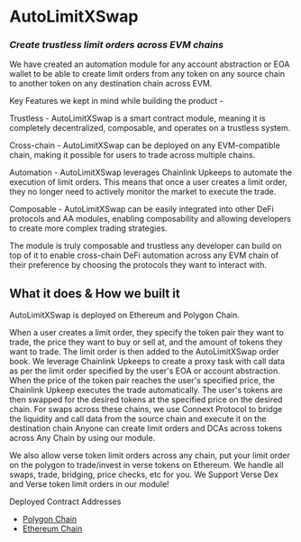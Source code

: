 # AutoLimitXSwap
### _**Create trustless limit orders across EVM chains**_

We have created an automation module for any account abstraction or EOA wallet to be able to create limit orders from any token on any source chain to another token on any destination chain across EVM.

Key Features we kept in mind while building the product -

Trustless - AutoLimitXSwap is a smart contract module, meaning it is completely decentralized, composable, and operates on a trustless system.

Cross-chain - AutoLimitXSwap can be deployed on any EVM-compatible chain, making it possible for users to trade across multiple chains.

Automation - AutoLimitXSwap leverages Chainlink Upkeeps to automate the execution of limit orders. This means that once a user creates a limit order, they no longer need to actively monitor the market to execute the trade.

Composable - AutoLimitXSwap can be easily integrated into other DeFi protocols and AA modules, enabling composability and allowing developers to create more complex trading strategies.

The module is truly composable and trustless any developer can build on top of it to enable cross-chain DeFi automation across any EVM chain of their preference by choosing the protocols they want to interact with.


## What it does & How we built it
AutoLimitXSwap is deployed on Ethereum and Polygon Chain.

When a user creates a limit order, they specify the token pair they want to trade, the price they want to buy or sell at, and the amount of tokens they want to trade.
The limit order is then added to the AutoLimitXSwap order book. We leverage Chainlink Upkeeps to create a proxy task with call data as per the limit order specified by the user's EOA or account abstraction.
When the price of the token pair reaches the user's specified price, the Chainlink Upkeep executes the trade automatically. The user's tokens are then swapped for the desired tokens at the specified price on the desired chain.
For swaps across these chains, we use Connext Protocol to bridge the liquidity and call data from the source chain and execute it on the destination chain
Anyone can create limit orders and DCAs across tokens across Any Chain by using our module.

We also allow verse token limit orders across any chain, put your limit order on the polygon to trade/invest in verse tokens on Ethereum. We handle all swaps, trade, bridging, price checks, etc for you. 
We Support Verse Dex and Verse token limit orders in our module!

Deployed Contract Addresses 
 * <a href="https://mumbai.polygonscan.com/address/0xefb199412B876909737aD8E17C3ff753E8D88B70" target="_blank">Polygon Chain</a>
 * <a href="https://goerli.etherscan.io/address/0xE4a1021Ada4f3541bd404308A8e66474321b87eF" target="_blank">Ethereum Chain</a>
